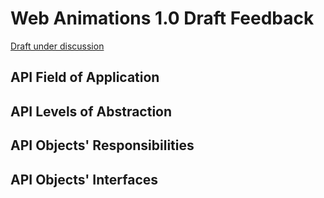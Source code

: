 # Web Animations 1.0 Draft Feedback

[Draft under discussion](http://dev.w3.org/fxtf/web-animations/)

## API Field of Application

## API Levels of Abstraction

## API Objects' Responsibilities

## API Objects' Interfaces
